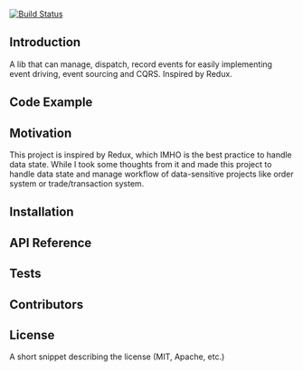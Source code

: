 [![Build Status](https://travis-ci.org/CCharlieLi/node-event-storage.svg?branch=master)](https://travis-ci.org/CCharlieLi/node-event-storage)

## Introduction

A lib that can manage, dispatch, record events for easily implementing event driving, event sourcing and CQRS. Inspired by Redux.

## Code Example


## Motivation

This project is inspired by Redux, which IMHO is the best practice to handle data state. While I took some thoughts from it and made this project to handle data state and manage workflow of data-sensitive projects like order system or trade/transaction system.

## Installation


## API Reference


## Tests


## Contributors


## License

A short snippet describing the license (MIT, Apache, etc.)
